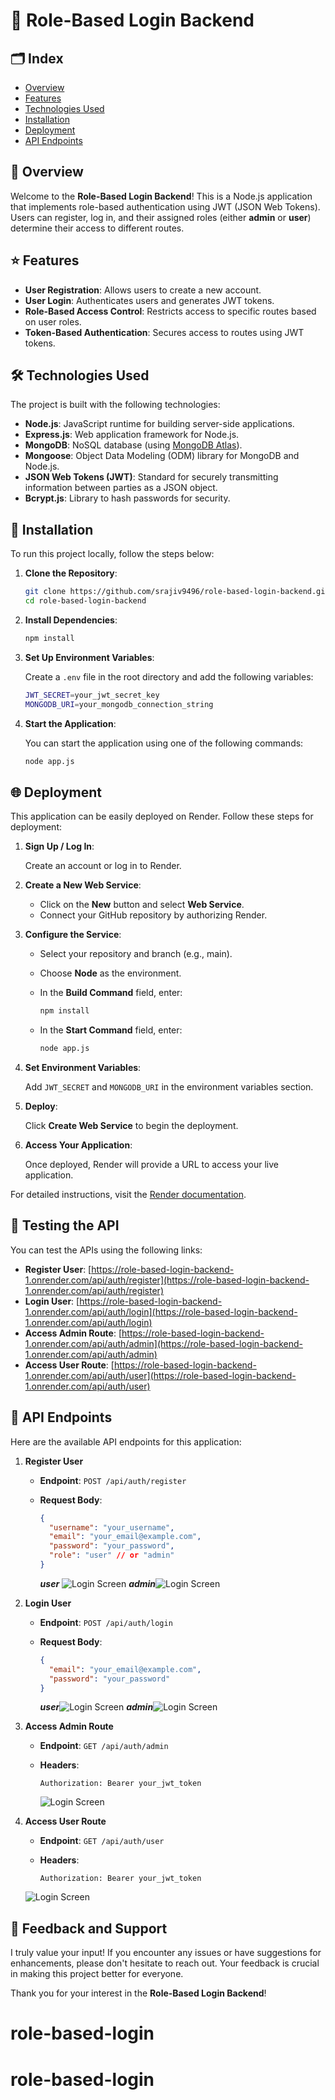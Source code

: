 # 🌟 Role-Based Login Backend

## 🗂️ Index

- [Overview](#-overview)
- [Features](#-features)
- [Technologies Used](#-technologies-used)
- [Installation](#-installation)
- [Deployment](#-deployment)
- [API Endpoints](#-api-endpoints)

## 📖 Overview

Welcome to the **Role-Based Login Backend**! This is a Node.js application that implements role-based authentication using JWT (JSON Web Tokens). Users can register, log in, and their assigned roles (either **admin** or **user**) determine their access to different routes.

## ⭐ Features

- **User Registration**: Allows users to create a new account.
- **User Login**: Authenticates users and generates JWT tokens.
- **Role-Based Access Control**: Restricts access to specific routes based on user roles.
- **Token-Based Authentication**: Secures access to routes using JWT tokens.

## 🛠️ Technologies Used

The project is built with the following technologies:

- **Node.js**: JavaScript runtime for building server-side applications.
- **Express.js**: Web application framework for Node.js.
- **MongoDB**: NoSQL database (using [MongoDB Atlas](https://www.mongodb.com/cloud/atlas)).
- **Mongoose**: Object Data Modeling (ODM) library for MongoDB and Node.js.
- **JSON Web Tokens (JWT)**: Standard for securely transmitting information between parties as a JSON object.
- **Bcrypt.js**: Library to hash passwords for security.

## 🚀 Installation

To run this project locally, follow the steps below:

1. **Clone the Repository**:

   ```bash
   git clone https://github.com/srajiv9496/role-based-login-backend.git
   cd role-based-login-backend

2. **Install Dependencies**:

   ```bash
   npm install

3. **Set Up Environment Variables**:

   Create a `.env` file in the root directory and add the following variables:

   ```bash
   JWT_SECRET=your_jwt_secret_key
   MONGODB_URI=your_mongodb_connection_string

4. **Start the Application**:

   You can start the application using one of the following commands:

   ```bash
   node app.js


## 🌐 Deployment

This application can be easily deployed on Render. Follow these steps for deployment:

1. **Sign Up / Log In**:

   Create an account or log in to Render.

2. **Create a New Web Service**:

   - Click on the **New** button and select **Web Service**.
   - Connect your GitHub repository by authorizing Render.

3. **Configure the Service**:

   - Select your repository and branch (e.g., main).
   - Choose **Node** as the environment.

   - In the **Build Command** field, enter:

     ```bash
     npm install
     ```

   - In the **Start Command** field, enter:

     ```bash
     node app.js
     ```

4. **Set Environment Variables**:

   Add `JWT_SECRET` and `MONGODB_URI` in the environment variables section.

5. **Deploy**:

   Click **Create Web Service** to begin the deployment.

6. **Access Your Application**:

   Once deployed, Render will provide a URL to access your live application.

For detailed instructions, visit the [Render documentation](https://docs.render.com/).


## 🧪 Testing the API

You can test the APIs using the following links:

- **Register User**: [https://role-based-login-backend-1.onrender.com/api/auth/register](https://role-based-login-backend-1.onrender.com/api/auth/register)
- **Login User**: [https://role-based-login-backend-1.onrender.com/api/auth/login](https://role-based-login-backend-1.onrender.com/api/auth/login)
- **Access Admin Route**: [https://role-based-login-backend-1.onrender.com/api/auth/admin](https://role-based-login-backend-1.onrender.com/api/auth/admin)
- **Access User Route**: [https://role-based-login-backend-1.onrender.com/api/auth/user](https://role-based-login-backend-1.onrender.com/api/auth/user)


## 📡 API Endpoints

Here are the available API endpoints for this application:

1. **Register User**

   - **Endpoint**: `POST /api/auth/register`
   - **Request Body**:

     ```json
     {
       "username": "your_username",
       "email": "your_email@example.com",
       "password": "your_password",
       "role": "user" // or "admin"
     }
     ```
     ***user*** ![Login Screen](screenshots/user_register.png)
     ***admin***![Login Screen](screenshots/admin_register.png)

2. **Login User**

   - **Endpoint**: `POST /api/auth/login`
   - **Request Body**:

     ```json
     {
       "email": "your_email@example.com",
       "password": "your_password"
     }
     ```

     ***user***![Login Screen](screenshots/user_login.png)
     ***admin***![Login Screen](screenshots/admin_login.png)

3. **Access Admin Route**

   - **Endpoint**: `GET /api/auth/admin`
   - **Headers**:

     ```
     Authorization: Bearer your_jwt_token
     ```

     ![Login Screen](screenshots/admin_panel.png)

4. **Access User Route**

   - **Endpoint**: `GET /api/auth/user`
   - **Headers**:

     ```
     Authorization: Bearer your_jwt_token
     ```
   ![Login Screen](screenshots/user_panel.png)


## 💬 Feedback and Support

I truly value your input! If you encounter any issues or have suggestions for enhancements, please don't hesitate to reach out. Your feedback is crucial in making this project better for everyone.

Thank you for your interest in the **Role-Based Login Backend**!

# role-based-login
# role-based-login

